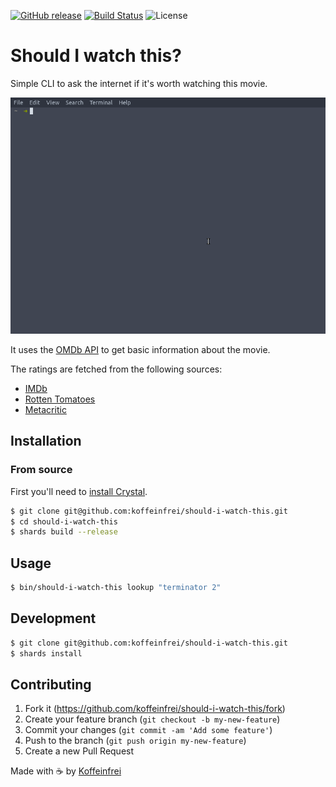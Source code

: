 [![GitHub release](https://img.shields.io/github/release/koffeinfrei/should-i-watch-this.svg)](https://github.com/koffeinfrei/should-i-watch-this/releases)
[![Build Status](https://travis-ci.org/koffeinfrei/should-i-watch-this.svg?branch=master)](https://travis-ci.org/koffeinfrei/should-i-watch-this)
![License](https://img.shields.io/github/license/koffeinfrei/should-i-watch-this.svg)

# Should I watch this?

Simple CLI to ask the internet if it's worth watching this movie.

![Demo](demo.gif)

It uses the [OMDb API](http://www.omdbapi.com) to get basic information about
the movie.

The ratings are fetched from the following sources:

- [IMDb](https://www.imdb.com)
- [Rotten Tomatoes](https://www.rottentomatoes.com)
- [Metacritic](https://www.metacritic.com)

## Installation

### From source

First you'll need to [install Crystal](https://crystal-lang.org/reference/installation/).

```bash
$ git clone git@github.com:koffeinfrei/should-i-watch-this.git
$ cd should-i-watch-this
$ shards build --release
```

## Usage

```bash
$ bin/should-i-watch-this lookup "terminator 2"
```

## Development

```bash
$ git clone git@github.com:koffeinfrei/should-i-watch-this.git
$ shards install
```

## Contributing

1. Fork it (<https://github.com/koffeinfrei/should-i-watch-this/fork>)
2. Create your feature branch (`git checkout -b my-new-feature`)
3. Commit your changes (`git commit -am 'Add some feature'`)
4. Push to the branch (`git push origin my-new-feature`)
5. Create a new Pull Request

Made with ☕️  by [Koffeinfrei](https://github.com/koffeinfrei)
